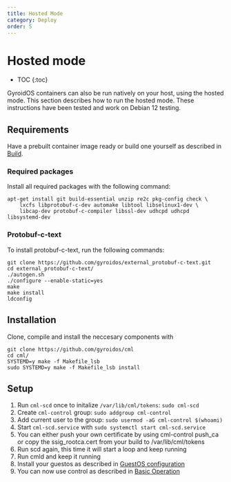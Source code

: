 ```yaml
---
title: Hosted Mode
category: Deploy
order: 5
---
```

# Hosted mode
- TOC
{:toc}

GyroidOS containers can also be run natively on your host, using the hosted mode.
This section describes how to run the hosted mode.
These instructions have been tested and work on Debian 12 testing. 

## Requirements
Have a prebuilt container image ready or build one yourself as described in [Build](/build/build).

### Required packages
Install all required packages with the following command: 
```
apt-get install git build-essential unzip re2c pkg-config check \
    lxcfs libprotobuf-c-dev automake libtool libselinux1-dev \
    libcap-dev protobuf-c-compiler libssl-dev udhcpd udhcpd libsystemd-dev
```
### Protobuf-c-text
To install protobuf-c-text, run the following commands:
```
git clone https://github.com/gyroidos/external_protobuf-c-text.git
cd external_protobuf-c-text/
./autogen.sh
./configure --enable-static=yes
make 
make install
ldconfig
```

## Installation
Clone, compile and install the neccesary components with
```
git clone https://github.com/gyroidos/cml
cd cml/
SYSTEMD=y make -f Makefile_lsb 
sudo SYSTEMD=y make -f Makefile_lsb install
```


## Setup
1. Run `cml-scd` once to initalize `/var/lib/cml/tokens`: `sudo cml-scd`
2. Create `cml-control` group: `sudo addgroup cml-control`
3. Add current user to the group: `sudo usermod -aG cml-control $(whoami)`
4. Start `cml-scd.service` with `sudo systemctl start cml-scd.service`
3. You can either push your own certificate by using cml-control push_ca or copy the ssig_rootca.cert from your build to /var/lib/cml/tokens
4. Run scd again, this time it will start a loop and keep running
5. Run cmld and keep it running
2. Install your guestos as described in [GuestOS configuration](/operate/guestos_config)
6. You can now use control as described in [Basic Operation](/operate/control)

